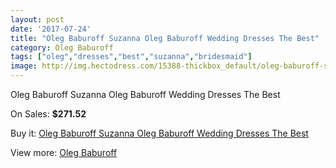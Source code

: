 ```yaml
---
layout: post
date: '2017-07-24'
title: "Oleg Baburoff Suzanna Oleg Baburoff Wedding Dresses The Best"
category: Oleg Baburoff
tags: ["oleg","dresses","best","suzanna","bridesmaid"]
image: http://img.hectodress.com/15388-thickbox_default/oleg-baburoff-suzanna-oleg-baburoff-wedding-dresses-the-best.jpg
---
```

Oleg Baburoff Suzanna Oleg Baburoff Wedding Dresses The Best

On Sales: **$271.52**
<a href="https://www.hectodress.com/oleg-baburoff/7513-oleg-baburoff-suzanna-oleg-baburoff-wedding-dresses-the-best.html"><amp-img layout="responsive" width="600" height="600" src="//img.hectodress.com/15388-thickbox_default/oleg-baburoff-suzanna-oleg-baburoff-wedding-dresses-the-best.jpg" alt="Oleg Baburoff Suzanna Oleg Baburoff Wedding Dresses The Best 0" /></a>

Buy it: [Oleg Baburoff Suzanna Oleg Baburoff Wedding Dresses The Best](https://www.hectodress.com/oleg-baburoff/7513-oleg-baburoff-suzanna-oleg-baburoff-wedding-dresses-the-best.html "Oleg Baburoff Suzanna Oleg Baburoff Wedding Dresses The Best")

View more: [Oleg Baburoff](https://www.hectodress.com/130-oleg-baburoff "Oleg Baburoff")